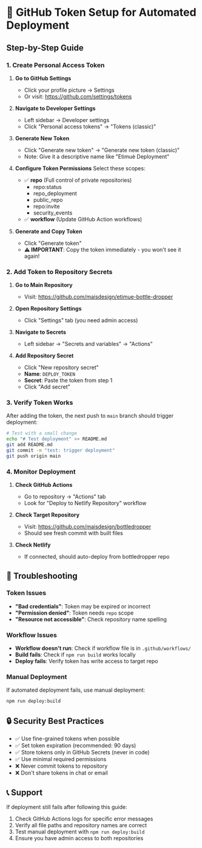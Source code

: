 # 🔑 GitHub Token Setup for Automated Deployment

## Step-by-Step Guide

### 1. Create Personal Access Token

1. **Go to GitHub Settings**
   - Click your profile picture → Settings
   - Or visit: https://github.com/settings/tokens

2. **Navigate to Developer Settings**
   - Left sidebar → Developer settings
   - Click "Personal access tokens" → "Tokens (classic)"

3. **Generate New Token**
   - Click "Generate new token" → "Generate new token (classic)"
   - Note: Give it a descriptive name like "Etimuè Deployment"

4. **Configure Token Permissions**
   Select these scopes:
   - ✅ **repo** (Full control of private repositories)
     - repo:status
     - repo_deployment
     - public_repo
     - repo:invite
     - security_events
   - ✅ **workflow** (Update GitHub Action workflows)

5. **Generate and Copy Token**
   - Click "Generate token"
   - **⚠️ IMPORTANT**: Copy the token immediately - you won't see it again!

### 2. Add Token to Repository Secrets

1. **Go to Main Repository**
   - Visit: https://github.com/maisdesign/etimue-bottle-dropper

2. **Open Repository Settings**
   - Click "Settings" tab (you need admin access)

3. **Navigate to Secrets**
   - Left sidebar → "Secrets and variables" → "Actions"

4. **Add Repository Secret**
   - Click "New repository secret"
   - **Name**: `DEPLOY_TOKEN`
   - **Secret**: Paste the token from step 1
   - Click "Add secret"

### 3. Verify Token Works

After adding the token, the next push to `main` branch should trigger deployment:

```bash
# Test with a small change
echo "# Test deployment" >> README.md
git add README.md
git commit -m "test: trigger deployment"
git push origin main
```

### 4. Monitor Deployment

1. **Check GitHub Actions**
   - Go to repository → "Actions" tab
   - Look for "Deploy to Netlify Repository" workflow

2. **Check Target Repository**
   - Visit: https://github.com/maisdesign/bottledropper
   - Should see fresh commit with built files

3. **Check Netlify**
   - If connected, should auto-deploy from bottledropper repo

## 🐛 Troubleshooting

### Token Issues
- **"Bad credentials"**: Token may be expired or incorrect
- **"Permission denied"**: Token needs `repo` scope
- **"Resource not accessible"**: Check repository name spelling

### Workflow Issues
- **Workflow doesn't run**: Check if workflow file is in `.github/workflows/`
- **Build fails**: Check if `npm run build` works locally
- **Deploy fails**: Verify token has write access to target repo

### Manual Deployment
If automated deployment fails, use manual deployment:

```bash
npm run deploy:build
```

## 🔒 Security Best Practices

- ✅ Use fine-grained tokens when possible
- ✅ Set token expiration (recommended: 90 days)
- ✅ Store tokens only in GitHub Secrets (never in code)
- ✅ Use minimal required permissions
- ❌ Never commit tokens to repository
- ❌ Don't share tokens in chat or email

## 📞 Support

If deployment still fails after following this guide:

1. Check GitHub Actions logs for specific error messages
2. Verify all file paths and repository names are correct
3. Test manual deployment with `npm run deploy:build`
4. Ensure you have admin access to both repositories